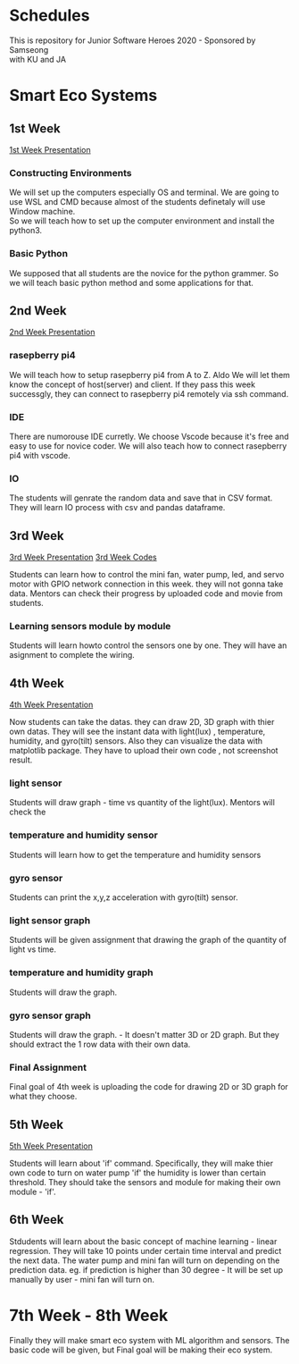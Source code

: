 # Schedules 

This is repository for Junior Software Heroes 2020 - Sponsored by Samseong   
with KU and JA
# Smart Eco Systems

## 1st Week 
[1st Week Presentation](https://drive.google.com/file/d/157xqoC__VIoRSES-5Ir9s224B_qW8xck/view?usp=sharing)
### Constructing Environments   

  We will set up the computers especially OS and terminal.
We are going to use WSL and CMD because almost of the students definetaly will use Window machine.  
So we will teach how to set up the computer environment and install the python3. 

### Basic Python

  We supposed that all students are the novice for the python grammer. So we will teach basic python method and some applications for that.

## 2nd Week
[2nd Week Presentation](https://drive.google.com/file/d/17ZzpeTlDhiM_OLZ5rz30POZC7X_WQ5GP/view?usp=sharing)

### rasepberry pi4
  We will teach how to setup rasepberry pi4 from A to Z. Aldo We will let them know the concept of host(server) and client. If they pass this week successgly, they can connect to rasepberry pi4 remotely via ssh command.

### IDE
 There are numorouse IDE curretly. We choose Vscode because it's free and easy to use for novice coder. We will also teach how to connect rasepberry pi4 with vscode.

### IO
The students will genrate the random data and save that in CSV format. They will learn IO process with csv and pandas dataframe. 

## 3rd Week

[3rd Week Presentation](https://drive.google.com/file/d/1PwAlEKVr4v928iUiQ2ApL5n5HBQhrSkN/view?usp=sharing)
[3rd Week Codes](https://drive.google.com/file/d/1NGrldhiUSy23qNLiLCCRUnOv7TwUgPiX/view?usp=sharing)

  Students can learn how to control the mini fan, water pump, led, and servo motor with GPIO network connection in this week. they will not gonna take data. Mentors can check their progress by uploaded code and movie from students.

### Learning sensors module by module

  Students will learn howto control the sensors one by one. 
  They will have an asignment to complete the wiring.  

## 4th Week

[4th Week Presentation](https://drive.google.com/file/d/1_M2m26qym7HfEwB8ZsQ-6_pUWazS6t4K/view?usp=sharing)
 
Now students can take the datas. they can draw 2D, 3D graph with thier own datas. They will see the instant  data with light(lux) , temperature, humidity, and gyro(tilt) sensors. Also they can visualize the data with matplotlib package. They have to upload their own code , not screenshot result. 

### light sensor
  Students will draw graph - time vs quantity of the light(lux). Mentors will check the 

### temperature and humidity sensor
  Students will learn how to get the temperature and humidity sensors

### gyro sensor
  Students can print the x,y,z acceleration with gyro(tilt) sensor.

### light sensor graph
  Students will be given assignment that drawing the graph of the quantity of light vs time.

### temperature and humidity graph
  Students will draw the graph.

### gyro sensor graph
  Students will draw the graph. - It doesn't matter 3D or 2D graph. But they should extract the 1 row data with their own data.
   
### Final Assignment
  Final goal of 4th week is uploading the code for drawing 2D or 3D graph for what they choose.

## 5th Week

[5th Week Presentation](https://drive.google.com/file/d/1mASwrKT9OodZgnBB17_nuh7RJYpZc7CQ/view?usp=sharing)

 Students will learn about 'if' command. Specifically, they will make thier own code to turn on water pump 'if' the humidity is lower than certain threshold.
They should take the sensors and module for making their own module - 'if'.

## 6th Week
  Stdudents will learn about the basic concept of machine learning - linear regression.
  They will take 10 points under certain time interval and predict the next data.
  The water pump and mini fan will turn on depending on the prediction data. 
  eg. if prediction is higher than 30 degree - It will be set up manually by user - mini fan will turn on.
  

# 7th Week - 8th Week

Finally they will make smart eco system with ML algorithm and sensors. The basic code will be given, but Final goal will be making their eco system. 
